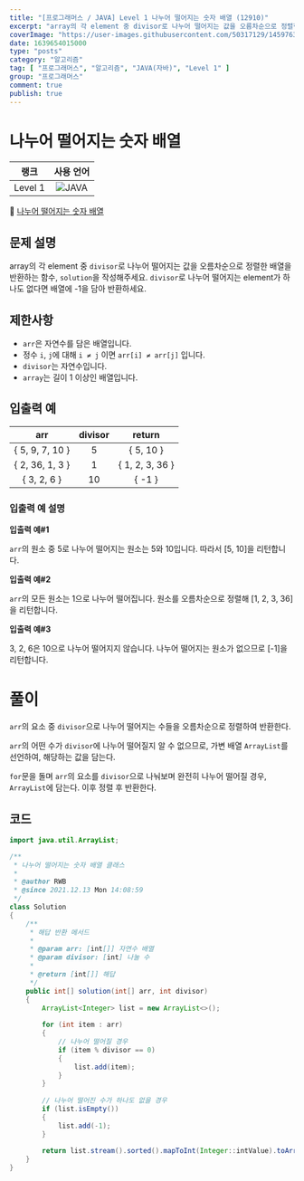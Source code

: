 ```yaml
---
title: "[프로그래머스 / JAVA] Level 1 나누어 떨어지는 숫자 배열 (12910)"
excerpt: "array의 각 element 중 divisor로 나누어 떨어지는 값을 오름차순으로 정렬한 배열을 반환하는 함수, solution을 작성해주세요. divisor로 나누어 떨어지는 element가 하나도 없다면 배열에 -1을 담아 반환하세요."
coverImage: "https://user-images.githubusercontent.com/50317129/145976356-6b5d1430-31c0-4c34-829e-6be8f747ab19.png"
date: 1639654015000
type: "posts"
category: "알고리즘"
tag: [ "프로그래머스", "알고리즘", "JAVA(자바)", "Level 1" ]
group: "프로그래머스"
comment: true
publish: true
---
```


# 나누어 떨어지는 숫자 배열

|  랭크   |                                                      사용 언어                                                      |
| :-----: | :-----------------------------------------------------------------------------------------------------------------: |
| Level 1 | ![JAVA](https://shields.io/badge/java-JDK%2011-lightgray?logo=java&style=plastic&logoColor=white&labelColor=orange) |

🔗 [나누어 떨어지는 숫자 배열](https://programmers.co.kr/learn/courses/30/lessons/12910)





## 문제 설명

array의 각 element 중 `divisor`로 나누어 떨어지는 값을 오름차순으로 정렬한 배열을 반환하는 함수, `solution`을 작성해주세요.
`divisor`로 나누어 떨어지는 element가 하나도 없다면 배열에 -1을 담아 반환하세요.





## 제한사항

* `arr`은 자연수를 담은 배열입니다.
* 정수 `i`, `j`에 대해 `i ≠ j` 이면 `arr[i] ≠ arr[j]` 입니다.
* `divisor`는 자연수입니다.
* `array`는 길이 1 이상인 배열입니다.





## 입출력 예

|       arr       | divisor |     return      |
| :-------------: | :-----: | :-------------: |
| { 5, 9, 7, 10 } |    5    |    { 5, 10 }    |
| { 2, 36, 1, 3 } |    1    | { 1, 2, 3, 36 } |
|   { 3, 2, 6 }   |   10    |     { -1 }      |



### 입출력 예 설명

**입출력 예#1**

`arr`의 원소 중 5로 나누어 떨어지는 원소는 5와 10입니다. 따라서 [5, 10]을 리턴합니다.

**입출력 예#2**

`arr`의 모든 원소는 1으로 나누어 떨어집니다. 원소를 오름차순으로 정렬해 [1, 2, 3, 36]을 리턴합니다.

**입출력 예#3**

3, 2, 6은 10으로 나누어 떨어지지 않습니다. 나누어 떨어지는 원소가 없으므로 [-1]을 리턴합니다.










# 풀이

`arr`의 요소 중 `divisor`으로 나누어 떨어지는 수들을 오름차순으로 정렬하여 반환한다.

`arr`의 어떤 수가 `divisor`에 나누어 떨어질지 알 수 없으므로, 가변 배열 `ArrayList`를 선언하여, 해당하는 값을 담는다.

`for`문을 돌며 `arr`의 요소를 `divisor`으로 나눠보며 완전히 나누어 떨어질 경우, `ArrayList`에 담는다. 이후 정렬 후 반환한다.





## 코드

``` java
import java.util.ArrayList;

/**
 * 나누어 떨어지는 숫자 배열 클래스
 *
 * @author RWB
 * @since 2021.12.13 Mon 14:08:59
 */
class Solution
{
	/**
	 * 해답 반환 메서드
	 *
	 * @param arr: [int[]] 자연수 배열
	 * @param divisor: [int] 나눌 수
	 *
	 * @return [int[]] 해답
	 */
	public int[] solution(int[] arr, int divisor)
	{
		ArrayList<Integer> list = new ArrayList<>();
		
		for (int item : arr)
		{
			// 나누어 떨어질 경우
			if (item % divisor == 0)
			{
				list.add(item);
			}
		}
		
		// 나누어 떨어진 수가 하나도 없을 경우
		if (list.isEmpty())
		{
			list.add(-1);
		}
		
		return list.stream().sorted().mapToInt(Integer::intValue).toArray();
	}
}
```